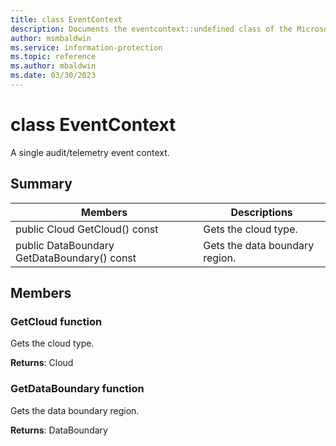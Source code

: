 ```yaml
---
title: class EventContext 
description: Documents the eventcontext::undefined class of the Microsoft Information Protection (MIP) SDK.
author: msmbaldwin
ms.service: information-protection
ms.topic: reference
ms.author: mbaldwin
ms.date: 03/30/2023
---
```


# class EventContext 
A single audit/telemetry event context.
  
## Summary
 Members                        | Descriptions                                
--------------------------------|---------------------------------------------
public Cloud GetCloud() const  |  Gets the cloud type.
public DataBoundary GetDataBoundary() const  |  Gets the data boundary region.
  
## Members
  
### GetCloud function
Gets the cloud type.

  
**Returns**: Cloud
  
### GetDataBoundary function
Gets the data boundary region.

  
**Returns**: DataBoundary